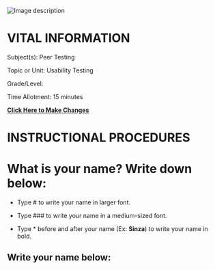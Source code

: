 ![Image description](https://github.com/BotDevLLC/BotDevCurriculum/blob/master/Pictures/Botdev.png)
# VITAL INFORMATION
Subject(s): Peer Testing

Topic or Unit: Usability Testing

Grade/Level: 	

Time Allotment:	 15 minutes

[**Click Here to Make Changes**](https://github.com/BotDevLLC/BotDevCurriculum/edit/master/test_curriculum.md)

# INSTRUCTIONAL PROCEDURES 
  # What is your name? Write down below:
 - Type # to write your name in larger font.
 
 - Type ### to write your name in a medium-sized font.
 
 - Type * before and after your name (Ex: **Sinza**) to write your name in bold.
  
 ## Write your name below:
 
  
  

